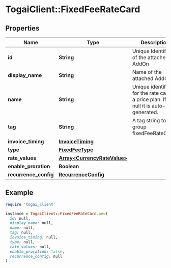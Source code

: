 # TogaiClient::FixedFeeRateCard

## Properties

| Name | Type | Description | Notes |
| ---- | ---- | ----------- | ----- |
| **id** | **String** | Unique Identifier of the attached AddOn |  |
| **display_name** | **String** | Name of the attached AddOn | [optional] |
| **name** | **String** | Unique identifier for the rate card in a price plan. If left null it is auto-generated. | [optional] |
| **tag** | **String** | A tag string to group fixedFeeRateCards | [optional] |
| **invoice_timing** | [**InvoiceTiming**](InvoiceTiming.md) |  | [optional] |
| **type** | [**FixedFeeType**](FixedFeeType.md) |  | [optional] |
| **rate_values** | [**Array&lt;CurrencyRateValue&gt;**](CurrencyRateValue.md) |  |  |
| **enable_proration** | **Boolean** |  |  |
| **recurrence_config** | [**RecurrenceConfig**](RecurrenceConfig.md) |  | [optional] |

## Example

```ruby
require 'togai_client'

instance = TogaiClient::FixedFeeRateCard.new(
  id: null,
  display_name: null,
  name: null,
  tag: null,
  invoice_timing: null,
  type: null,
  rate_values: null,
  enable_proration: false,
  recurrence_config: null
)
```

